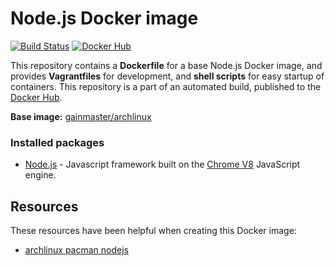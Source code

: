 # Node.js Docker image

[![Build Status](http://ci.hesjevik.im/buildStatus/icon?job=docker-nodejs)](http://ci.hesjevik.im/job/docker-nodejs/) [![Docker Hub](https://img.shields.io/badge/docker-ready-blue.svg?style=plastic)](https://registry.hub.docker.com/u/gainmaster/nodejs)

This repository contains a **Dockerfile** for a base Node.js Docker image, and provides **Vagrantfiles** for development, and **shell scripts** for easy startup of containers. This repository is a part of an automated build, published to the [Docker Hub][docker_hub_repository].

**Base image:** [gainmaster/archlinux][docker_hub_base_image]

[docker_hub_repository]: https://registry.hub.docker.com/u/gainmaster/nodejs/
[docker_hub_base_image]: https://registry.hub.docker.com/u/gainmaster/archlinux/

### Installed packages

* [Node.js][nodejs] - Javascript framework built on the [Chrome V8][chrome_v8] JavaScript engine.

[nodejs]: https://nodejs.org/
[chrome_v8]: https://developers.google.com/v8/

## Resources

These resources have been helpful when creating this Docker image:

* [archlinux pacman nodejs][archlinux-package-nodejs]

[archlinux-package-nodejs]: https://www.archlinux.org/packages/community/x86_64/nodejs/
